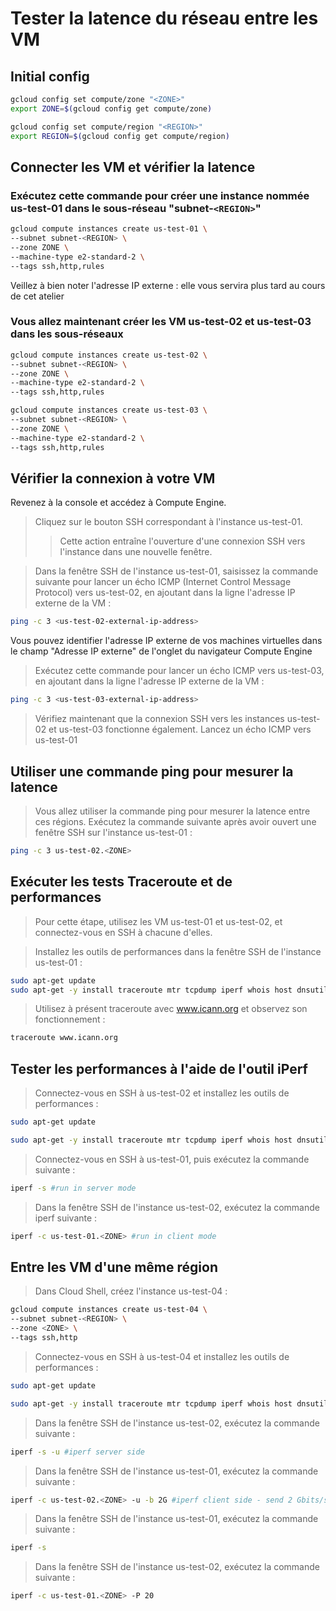# Tester la latence du réseau entre les VM

## Initial config
```bash
gcloud config set compute/zone "<ZONE>"
export ZONE=$(gcloud config get compute/zone)

gcloud config set compute/region "<REGION>"
export REGION=$(gcloud config get compute/region)
```

## Connecter les VM et vérifier la latence

### Exécutez cette commande pour créer une instance nommée us-test-01 dans le sous-réseau "subnet-`<REGION>`"
```bash
gcloud compute instances create us-test-01 \
--subnet subnet-<REGION> \
--zone ZONE \
--machine-type e2-standard-2 \
--tags ssh,http,rules
```
Veillez à bien noter l'adresse IP externe : elle vous servira plus tard au cours de cet atelier

### Vous allez maintenant créer les VM us-test-02 et us-test-03 dans les sous-réseaux
```bash
gcloud compute instances create us-test-02 \
--subnet subnet-<REGION> \
--zone ZONE \
--machine-type e2-standard-2 \
--tags ssh,http,rules
```
```bash
gcloud compute instances create us-test-03 \
--subnet subnet-<REGION> \
--zone ZONE \
--machine-type e2-standard-2 \
--tags ssh,http,rules
```

## Vérifier la connexion à votre VM

Revenez à la console et accédez à Compute Engine.
> Cliquez sur le bouton SSH correspondant à l'instance us-test-01.
>> Cette action entraîne l'ouverture d'une connexion SSH vers l'instance dans une nouvelle fenêtre.

> Dans la fenêtre SSH de l'instance us-test-01, saisissez la commande suivante pour lancer un écho ICMP (Internet Control Message Protocol) vers us-test-02, en ajoutant dans la ligne l'adresse IP externe de la VM :

```bash
ping -c 3 <us-test-02-external-ip-address>
```
Vous pouvez identifier l'adresse IP externe de vos machines virtuelles dans le champ "Adresse IP externe" de l'onglet du navigateur Compute Engine

> Exécutez cette commande pour lancer un écho ICMP vers us-test-03, en ajoutant dans la ligne l'adresse IP externe de la VM :
```bash
ping -c 3 <us-test-03-external-ip-address>
```

> Vérifiez maintenant que la connexion SSH vers les instances us-test-02 et us-test-03 fonctionne également. Lancez un écho ICMP vers us-test-01

## Utiliser une commande ping pour mesurer la latence
> Vous allez utiliser la commande ping pour mesurer la latence entre ces régions. Exécutez la commande suivante après avoir ouvert une fenêtre SSH sur l'instance us-test-01 :
```bash
ping -c 3 us-test-02.<ZONE>
```

## Exécuter les tests Traceroute et de performances
> Pour cette étape, utilisez les VM us-test-01 et us-test-02, et connectez-vous en SSH à chacune d'elles.

> Installez les outils de performances dans la fenêtre SSH de l'instance us-test-01 :
```bash
sudo apt-get update
sudo apt-get -y install traceroute mtr tcpdump iperf whois host dnsutils siege
```

> Utilisez à présent traceroute avec www.icann.org et observez son fonctionnement :
```bash
traceroute www.icann.org
```

## Tester les performances à l'aide de l'outil iPerf
> Connectez-vous en SSH à us-test-02 et installez les outils de performances :
```bash
sudo apt-get update

sudo apt-get -y install traceroute mtr tcpdump iperf whois host dnsutils siege
```

> Connectez-vous en SSH à us-test-01, puis exécutez la commande suivante :
```bash
iperf -s #run in server mode
```

> Dans la fenêtre SSH de l'instance us-test-02, exécutez la commande iperf suivante :
```bash
iperf -c us-test-01.<ZONE> #run in client mode
```

## Entre les VM d'une même région
> Dans Cloud Shell, créez l'instance us-test-04 :
```bash
gcloud compute instances create us-test-04 \
--subnet subnet-<REGION> \
--zone <ZONE> \
--tags ssh,http
```

> Connectez-vous en SSH à us-test-04 et installez les outils de performances :
```bash
sudo apt-get update

sudo apt-get -y install traceroute mtr tcpdump iperf whois host dnsutils siege
```

> Dans la fenêtre SSH de l'instance us-test-02, exécutez la commande suivante :
```bash
iperf -s -u #iperf server side
```

> Dans la fenêtre SSH de l'instance us-test-01, exécutez la commande suivante :
```bash
iperf -c us-test-02.<ZONE> -u -b 2G #iperf client side - send 2 Gbits/s
```

> Dans la fenêtre SSH de l'instance us-test-01, exécutez la commande suivante :
```bash
iperf -s
```

> Dans la fenêtre SSH de l'instance us-test-02, exécutez la commande suivante :
```bash
iperf -c us-test-01.<ZONE> -P 20
```


